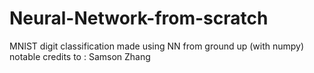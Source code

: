 # Neural-Network-from-scratch
MNIST digit classification made using NN from ground up (with numpy)
<br>
notable credits to : Samson Zhang
